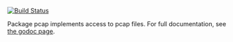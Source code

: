 [![Build Status](https://travis-ci.org/0intro/pcap.svg?branch=master)](https://travis-ci.org/0intro/pcap)

Package pcap implements access to pcap files.
For full documentation, see [the godoc page](http://godoc.org/github.com/0intro/pcap).
